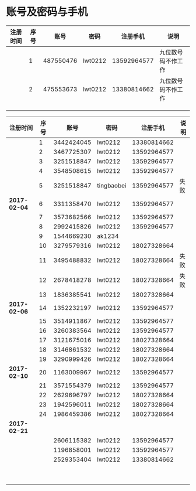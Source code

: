 # 账号及密码与手机

| 注册时间 | 序号   | 账号        | 密码      | 注册手机        | 说明        |
| ---- | ---- | --------- | ------- | ----------- | --------- |
|      | 1    | 487550476 | lwt0212 | 13592964577 | 九位数号码不作工作 |
|      | 2    | 475553673 | lwt0212 | 13380814662 | 九位数号码不作工作 |
|      |      |           |         |             |           |
|      |      |           |         |             |           |
|      |      |           |         |             |           |

| 注册时间           | 序号   | 账号         | 密码         | 注册手机        | 说明   |
| -------------- | ---- | ---------- | ---------- | ----------- | ---- |
|                | 1    | 3442424045 | lwt0212    | 13380814662 |      |
|                | 2    | 3467725307 | lwt0212    | 13592964577 |      |
|                | 3    | 3251518847 | lwt0212    | 13592964577 |      |
|                | 4    | 3548508615 | lwt0212    | 13592964577 |      |
|                | 5    | 3251518847 | tingbaobei | 13592964577 | 失败   |
| **2017-02-04** | 6    | 3311358470 | lwt0212    | 13592964577 |      |
|                | 7    | 3573682566 | lwt0212    | 13592964577 |      |
|                | 8    | 2992415826 | lwt0212    | 13592964577 |      |
|                | 9    | 1544669230 | ak1234     |             |      |
|                | 10   | 3279579316 | lwt0212    | 18027328664 |      |
|                | 11   | 3495488832 | lwt0212    | 18027328664 | 失败   |
|                | 12   | 2678418278 | lwt0212    | 18027328664 | 失败   |
|                | 13   | 1836385541 | lwt0212    | 18027328664 |      |
| **2017-02-06** | 14   | 1352232197 | lwt0212    | 13592964577 |      |
|                | 15   | 3514911867 | lwt0212    | 13592964577 |      |
|                | 16   | 3260383564 | lwt0212    | 13592964577 |      |
|                | 17   | 3121675016 | lwt0212    | 18027328664 |      |
|                | 18   | 3146861532 | lwt0212    | 18027328664 |      |
|                | 19   | 3290999426 | lwt0212    | 18027328664 |      |
| **2017-02-10** | 20   | 1163009967 | lwt0212    | 13592964577 |      |
|                | 21   | 3571554379 | lwt0212    | 13592964577 |      |
|                | 22   | 2629696797 | lwt0212    | 18027328664 |      |
|                | 23   | 1942596011 | lwt0212    | 18027328664 |      |
|                | 24   | 1986459386 | lwt0212    | 18027328664 |      |
| **2017-02-21** |      |            |            |             |      |
|                |      | 2606115382 | lwt0212    | 13592964577 |      |
|                |      | 1196858001 | lwt0212    | 13592964577 |      |
|                |      | 2529353404 | lwt0212    | 13380814662 |      |
|                |      |            |            |             |      |
|                |      |            |            |             |      |
|                |      |            |            |             |      |
|                |      |            |            |             |      |
|                |      |            |            |             |      |
|                |      |            |            |             |      |
|                |      |            |            |             |      |
|                |      |            |            |             |      |
|                |      |            |            |             |      |